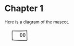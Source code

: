 # Chapter 1

Here is a diagram of the mascot.

<pre><svg viewBox="0 0 80 60" width="80px" xmlns="http://www.w3.org/2000/svg">
<path d="M25.74456,7.8446527 M25.743998,7.3801293 C42.930035,8.9058075,60.80441,8.395453,73.41697,7.2238307 M24.915375,7.7817225 C37.77296,6.9187956,50.823193,7.424876,74.59538,6.8722835 M24.423906,5.6656218 M26.023354,8.846221 C25.687511,15.498936,25.090832,19.643936,26.176043,37.41416 M25.60617,6.553427 C24.025034,13.770733,25.636917,21.060726,25.054974,38.310745 M74.66119,7.6397076 M73.265625,5.648552 C75.87515,14.93528,74.42543,18.610504,74.156395,39.238876 M74.145454,6.9855413 C73.93686,18.63685,75.33477,28.617733,75.5513,37.789204 M25.96247,36.064762 M26.713158,36.269863 C38.087284,39.89746,55.705017,39.58372,74.435234,38.952946 M24.805428,38.093372 C40.073875,38.159966,55.76963,37.77144,74.81135,38.372036" fill="none" stroke="currentColor" stroke-width="1"/>
<text dominant-baseline="middle" fill="currentColor" font-family="monospace" font-size="16" text-anchor="middle" x="55" y="22.5">
O
</text>
<text dominant-baseline="middle" fill="currentColor" font-family="monospace" font-size="16" text-anchor="middle" x="65" y="22.5">
O
</text>
</svg></pre>
